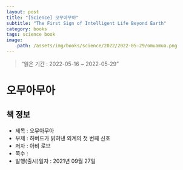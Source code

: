 ```yaml
---
layout: post
title: "[Science] 오무아무아"
subtitle: "The First Sign of Intelligent Life Beyond Earth"
category: books
tags: science book
image:
    path: /assets/img/books/science/2022/2022-05-29/omuamua.png
---
```


> “읽은 기간 : 2022-05-16 ~ 2022-05-29”

# 오무아무아

## 책 정보
- 제목 : 오무아무아
- 부제 : 하버드가 밝혀낸 외계의 첫 번째 신호
- 저자 : 아비 로브
- 쪽수 :
- 발행(출시)일자 : 2021년 09월 27일